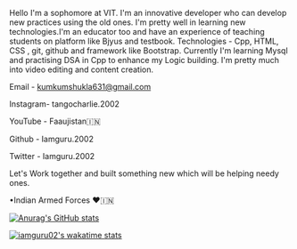 Hello 
I'm a sophomore at VIT. I'm an innovative developer who can develop new practices using the old ones. I'm pretty well in learning new technologies.I'm an educator too and have an experience of teaching students on platform like Bjyus and testbook. 
Technologies - Cpp, HTML, CSS , git, github and framework like Bootstrap. 
Currently I'm learning Mysql and practising DSA in Cpp to enhance my Logic building. 
I'm pretty much into video editing and content creation.

Email - kumkumshukla631@gmail.com

Instagram- tangocharlie.2002 

YouTube - Faaujistan🇮🇳

Github - Iamguru.2002 

Twitter - Iamguru.2002

Let's Work together and built something new which will be helping needy ones. 

•Indian Armed Forces ❤🇮🇳


[![Anurag's GitHub stats](https://github-readme-stats.vercel.app/api?username=iamguru02)](https://github.com/anuraghazra/github-readme-stats)

[![iamguru02's wakatime stats](https://github-readme-stats.vercel.app/api/wakatime?username=iamguru02)](https://github.com/anuraghazra/github-readme-stats)
